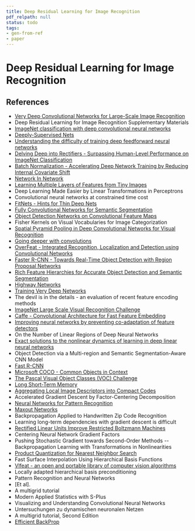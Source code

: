 ```yaml
---
title: Deep Residual Learning for Image Recognition
pdf_relpath: null
status: todo
tags:
- gen-from-ref
- paper
---
```


# Deep Residual Learning for Image Recognition

## References

- [Very Deep Convolutional Networks for Large-Scale Image Recognition](./very-deep-convolutional-networks-for-large-scale-image-recognition.md)
- Deep Residual Learning for Image Recognition Supplementary Materials
- [ImageNet classification with deep convolutional neural networks](./imagenet-classification-with-deep-convolutional-neural-networks.md)
- [Deeply-Supervised Nets](./deeply-supervised-nets.md)
- [Understanding the difficulty of training deep feedforward neural networks](./understanding-the-difficulty-of-training-deep-feedforward-neural-networks.md)
- [Delving Deep into Rectifiers - Surpassing Human-Level Performance on ImageNet Classification](./delving-deep-into-rectifiers-surpassing-human-level-performance-on-imagenet-classification.md)
- [Batch Normalization - Accelerating Deep Network Training by Reducing Internal Covariate Shift](./batch-normalization-accelerating-deep-network-training-by-reducing-internal-covariate-shift.md)
- [Network In Network](./network-in-network.md)
- [Learning Multiple Layers of Features from Tiny Images](./learning-multiple-layers-of-features-from-tiny-images.md)
- Deep Learning Made Easier by Linear Transformations in Perceptrons
- Convolutional neural networks at constrained time cost
- [FitNets - Hints for Thin Deep Nets](./fitnets-hints-for-thin-deep-nets.md)
- [Fully Convolutional Networks for Semantic Segmentation](./fully-convolutional-networks-for-semantic-segmentation.md)
- [Object Detection Networks on Convolutional Feature Maps](./object-detection-networks-on-convolutional-feature-maps.md)
- Fisher Kernels on Visual Vocabularies for Image Categorization
- [Spatial Pyramid Pooling in Deep Convolutional Networks for Visual Recognition](./spatial-pyramid-pooling-in-deep-convolutional-networks-for-visual-recognition.md)
- [Going deeper with convolutions](./going-deeper-with-convolutions.md)
- [OverFeat - Integrated Recognition, Localization and Detection using Convolutional Networks](./overfeat-integrated-recognition-localization-and-detection-using-convolutional-networks.md)
- [Faster R-CNN - Towards Real-Time Object Detection with Region Proposal Networks](./faster-r-cnn-towards-real-time-object-detection-with-region-proposal-networks.md)
- [Rich Feature Hierarchies for Accurate Object Detection and Semantic Segmentation](./rich-feature-hierarchies-for-accurate-object-detection-and-semantic-segmentation.md)
- [Highway Networks](./highway-networks.md)
- [Training Very Deep Networks](./training-very-deep-networks.md)
- The devil is in the details - an evaluation of recent feature encoding methods
- [ImageNet Large Scale Visual Recognition Challenge](./imagenet-large-scale-visual-recognition-challenge.md)
- [Caffe - Convolutional Architecture for Fast Feature Embedding](./caffe-convolutional-architecture-for-fast-feature-embedding.md)
- [Improving neural networks by preventing co-adaptation of feature detectors](./improving-neural-networks-by-preventing-co-adaptation-of-feature-detectors.md)
- On the Number of Linear Regions of Deep Neural Networks
- [Exact solutions to the nonlinear dynamics of learning in deep linear neural networks](./exact-solutions-to-the-nonlinear-dynamics-of-learning-in-deep-linear-neural-networks.md)
- Object Detection via a Multi-region and Semantic Segmentation-Aware CNN Model
- [Fast R-CNN](./fast-r-cnn.md)
- [Microsoft COCO - Common Objects in Context](./microsoft-coco-common-objects-in-context.md)
- [The Pascal Visual Object Classes (VOC) Challenge](./the-pascal-visual-object-classes-voc-challenge.md)
- [Long Short-Term Memory](./long-short-term-memory.md)
- [Aggregating Local Image Descriptors into Compact Codes](./aggregating-local-image-descriptors-into-compact-codes.md)
- Accelerated Gradient Descent by Factor-Centering Decomposition
- [Neural Networks for Pattern Recognition](./neural-networks-for-pattern-recognition.md)
- [Maxout Networks](./maxout-networks.md)
- Backpropagation Applied to Handwritten Zip Code Recognition
- Learning long-term dependencies with gradient descent is difficult
- [Rectified Linear Units Improve Restricted Boltzmann Machines](./rectified-linear-units-improve-restricted-boltzmann-machines.md)
- Centering Neural Network Gradient Factors
- Pushing Stochastic Gradient towards Second-Order Methods -- Backpropagation Learning with Transformations in Nonlinearities
- [Product Quantization for Nearest Neighbor Search](./product-quantization-for-nearest-neighbor-search.md)
- Fast Surface Interpolation Using Hierarchical Basis Functions
- [Vlfeat - an open and portable library of computer vision algorithms](./vlfeat-an-open-and-portable-library-of-computer-vision-algorithms.md)
- Locally adapted hierarchical basis preconditioning
- Pattern Recognition and Neural Networks
- [Et al].
- A multigrid tutorial
- Modern Applied Statistics with S-Plus
- Visualizing and Understanding Convolutional Neural Networks
- Untersuchungen zu dynamischen neuronalen Netzen
- A multigrid tutorial, Second Edition
- [Efficient BackProp](./efficient-backprop.md)
